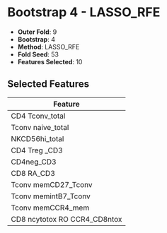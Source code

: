 # Bootstrap 4 - LASSO_RFE

- **Outer Fold**: 9
- **Bootstrap**: 4
- **Method**: LASSO_RFE
- **Fold Seed**: 53
- **Features Selected**: 10

## Selected Features

| Feature |
|---------|
| CD4 Tconv_total |
| Tconv naive_total |
| NKCD56hi_total |
| CD4 Treg _CD3 |
| CD4neg_CD3 |
| CD8 RA_CD3 |
| Tconv memCD27_Tconv |
| Tconv memintB7_Tconv |
| Tconv memCCR4_mem |
| CD8 ncytotox RO CCR4_CD8ntox |

